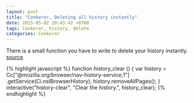 ```yaml
---
layout: post
title: "Conkeror, Deleting all history instantly"
date: 2015-05-02 20:43:42 +0700
tags: Conkeror, history, delete
categories: Conkeror
---
```

There is a small function you have to write to delete your history instantly. [source](http://retroj.net/git/conkerorrc/history.js)

{% highlight javascript %}
function history_clear () {
    var history = Cc["@mozilla.org/browser/nav-history-service;1"]
        .getService(Ci.nsIBrowserHistory);
    history.removeAllPages();
}
interactive("history-clear",
    "Clear the history.",
    history_clear);
{% endhighlight %}

